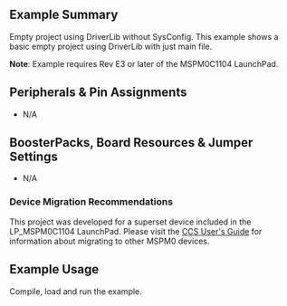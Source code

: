 ## Example Summary

Empty project using DriverLib without SysConfig.
This example shows a basic empty project using DriverLib with just main file.

**Note**: Example requires Rev E3 or later of the MSPM0C1104 LaunchPad.

## Peripherals & Pin Assignments

- N/A

## BoosterPacks, Board Resources & Jumper Settings

- N/A


### Device Migration Recommendations
This project was developed for a superset device included in the LP_MSPM0C1104 LaunchPad. Please
visit the [CCS User's Guide](https://software-dl.ti.com/msp430/esd/MSPM0-SDK/latest/docs/english/tools/ccs_ide_guide/doc_guide/doc_guide-srcs/ccs_ide_guide.html#non-sysconfig-compatible-project-migration)
for information about migrating to other MSPM0 devices.

## Example Usage

Compile, load and run the example.
